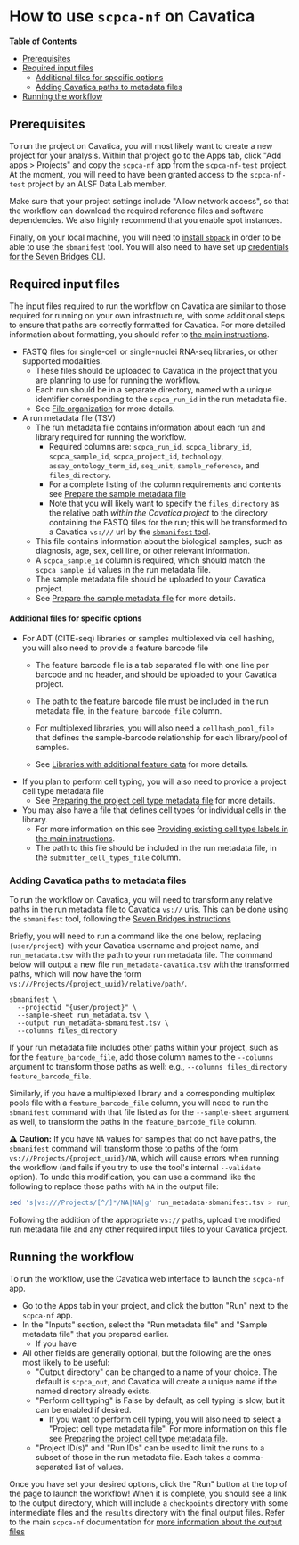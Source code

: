
# How to use `scpca-nf` on Cavatica

<!-- START doctoc generated TOC please keep comment here to allow auto update -->
<!-- DON'T EDIT THIS SECTION, INSTEAD RE-RUN doctoc TO UPDATE -->
**Table of Contents**

- [Prerequisites](#prerequisites)
- [Required input files](#required-input-files)
    - [Additional files for specific options](#additional-files-for-specific-options)
  - [Adding Cavatica paths to metadata files](#adding-cavatica-paths-to-metadata-files)
- [Running the workflow](#running-the-workflow)

<!-- END doctoc generated TOC please keep comment here to allow auto update -->


## Prerequisites

To run the project on Cavatica, you will most likely want to create a new project for your analysis.
Within that project go to the Apps tab, click "Add apps > Projects" and copy the `scpca-nf` app from the `scpca-nf-test` project.
At the moment, you will need to have been granted access to the `scpca-nf-test` project by an ALSF Data Lab member.

Make sure that your project settings include "Allow network access", so that the workflow can download the required reference files and software dependencies.
We also highly recommend that you enable spot instances.

Finally, on your local machine, you will need to [install `sbpack`](https://docs.sevenbridges.com/docs/add-nextflow-apps-through-the-command-line-interface-cli#about-sbpack) in order to be able to use the `sbmanifest` tool.
You will also need to have set up [credentials for the Seven Bridges CLI](https://docs.sevenbridges.com/docs/store-credentials-to-access-seven-bridges-client-applications-and-libraries).


## Required input files

The input files required to run the workflow on Cavatica are similar to those required for running on your own infrastructure, with some additional steps to ensure that paths are correctly formatted for Cavatica.
For more detailed information about formatting, you should refer to [the main instructions](external-instructions.md).

- FASTQ files for single-cell or single-nuclei RNA-seq libraries, or other supported modalities.
  - These files should be uploaded to Cavatica in the project that you are planning to use for running the workflow.
  - Each run should be in a separate directory, named with a unique identifier corresponding to the `scpca_run_id` in the run metadata file.
  - See [File organization](external-instructions.md#file-organization) for more details.
- A run metadata file (TSV)
  - The run metadata file contains information about each run and library required for running the workflow.
    - Required columns are: `scpca_run_id`, `scpca_library_id`, `scpca_sample_id`, `scpca_project_id`, `technology`, `assay_ontology_term_id`, `seq_unit`, `sample_reference`, and `files_directory`.
    - For a complete listing of the column requirements and contents see [Prepare the sample metadata file](external-instructions.md#prepare-the-run-metadata-file)
    - Note that you will likely want to specify the `files_directory` as the relative path _within the Cavatica project_ to the directory containing the FASTQ files for the run; this will be transformed to a Cavatica `vs:///` url by the [`sbmanifest` tool](#adding-cavatica-paths-to-metadata-files).
  - This file contains information about the biological samples, such as diagnosis, age, sex, cell line, or other relevant information.
  - A `scpca_sample_id` column is required, which should match the `scpca_sample_id` values in the run metadata file.
  - The sample metadata file should be uploaded to your Cavatica project.
  - See [Prepare the sample metadata file](https://github.com/AlexsLemonade/scpca-nf/blob/main/external-instructions.md#prepare-the-sample-metadata-file) for more details.

#### Additional files for specific options

- For ADT (CITE-seq) libraries or samples multiplexed via cell hashing, you will also need to provide a feature barcode file
  - The feature barcode file is a tab separated file with one line per barcode and no header, and should be uploaded to your Cavatica project.
  - The path to the feature barcode file must be included in the run metadata file, in the `feature_barcode_file` column.
  - For multiplexed libraries, you will also need a `cellhash_pool_file` that defines the sample-barcode relationship for each library/pool of samples.

  - See [Libraries with additional feature data](https://github.com/AlexsLemonade/scpca-nf/blob/main/external-instructions.md#libraries-with-additional-feature-data-adt-or-cellhash) for more details.
- If you plan to perform cell typing, you will also need to provide a project cell type metadata file
  - See [Preparing the project cell type metadata file](external-instructions.md#preparing-the-project-cell-type-metadata-file) for more details.
- You may also have a file that defines cell types for individual cells in the library.
  - For more information on this see [Providing existing cell type labels in the main instructions](external-instructions.md#providing-existing-cell-type-labels).
  - The path to this file should be included in the run metadata file, in the `submitter_cell_types_file` column.


### Adding Cavatica paths to metadata files

To run the workflow on Cavatica, you will need to transform any relative paths in the run metadata file to Cavatica `vs://` uris.
This can be done using the `sbmanifest` tool, following the [Seven Bridges instructions](https:/docs.sevenbridges.com/docs/using-sample-sheets-with-nextflow-apps)

Briefly, you will need to run a command like the one below, replacing `{user/project}` with your Cavatica username and project name, and `run_metadata.tsv` with the path to your run metadata file.
The command below will output a new file `run_metadata-cavatica.tsv` with the transformed paths, which will now have the form `vs:///Projects/{project_uuid}/relative/path/`.

```shell
sbmanifest \
  --projectid "{user/project}" \
  --sample-sheet run_metadata.tsv \
  --output run_metadata-sbmanifest.tsv \
  --columns files_directory
```

If your run metadata file includes other paths within your project, such as for the `feature_barcode_file`, add those column names to the `--columns` argument to transform those paths as well: e.g., `--columns files_directory feature_barcode_file`.

Similarly, if you have a multiplexed library and a corresponding multiplex pools file with a `feature_barcode_file` column, you will need to run the `sbmanifest` command with that file listed as for the `--sample-sheet` argument as well, to transform the paths in the `feature_barcode_file` column.

**⚠️ Caution:** If you have `NA` values for samples that do not have paths, the `sbmanifest` command will transform those to paths of the form `vs:///Projects/{project_uuid}/NA`, which will cause errors when running the workflow (and fails if you try to use the tool's internal `--validate` option).
To undo this modification, you can use a command like the following to replace those paths with `NA` in the output file:

```bash
sed 's|vs:///Projects/[^/]*/NA|NA|g' run_metadata-sbmanifest.tsv > run_metadata-cavatica.tsv
```

Following the addition of the appropriate `vs://` paths, upload the modified run metadata file and any other required input files to your Cavatica project.


## Running the workflow

To run the workflow, use the Cavatica web interface to launch the `scpca-nf` app.

- Go to the Apps tab in your project, and click the button "Run" next to the `scpca-nf` app.
- In the "Inputs" section, select the "Run metadata file" and "Sample metadata file" that you prepared earlier.
  - If you have
- All other fields are generally optional, but the following are the ones most likely to be useful:
  - "Output directory" can be changed to a name of your choice. The default is `scpca_out`, and Cavatica will create a unique name if the named directory already exists.
  - "Perform cell typing" is False by default, as cell typing is slow, but it can be enabled if desired.
    - If you want to perform cell typing, you will also need to select a "Project cell type metadata file". For more information on this file see [Preparing the project cell type metadata file](external-instructions.md#preparing-the-project-cell-type-metadata-file).
  - "Project ID(s)" and "Run IDs" can be used to limit the runs to a subset of those in the run metadata file. Each takes a comma-separated list of values.

Once you have set your desired options, click the "Run" button at the top of the page to launch the workflow!
When it is complete, you should see a link to the output directory, which will include a `checkpoints` directory with some intermediate files and the `results` directory with the final output files.
Refer to the main `scpca-nf` documentation for [more information about the output files](external-instructions.md#output-files)
